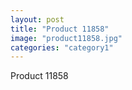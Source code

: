 ```yaml
---
layout: post
title: "Product 11858"
image: "product11858.jpg"
categories: "category1"
---
```

Product 11858
